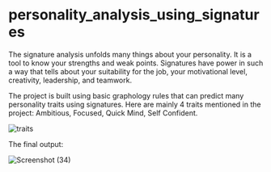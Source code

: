 # personality_analysis_using_signatures

The signature analysis unfolds many things about your personality. It is a tool to know your strengths and weak points.
Signatures have power in such a way that tells about your suitability for the job, your motivational level, creativity, leadership, and teamwork.

The project is built using basic graphology rules that can predict many personality traits using signatures.
Here are mainly 4 traits mentioned in the project: Ambitious, Focused, Quick Mind, Self Confident.

![traits](https://github.com/Mahak06/personality_analysis_using_signatures/assets/122165628/e656fda4-c084-4592-90d4-1588e17b8916)


The final output:

![Screenshot (34)](https://github.com/Mahak06/personality_analysis_using_signatures/assets/122165628/89c03c98-86bc-43b6-8b2a-4b099fa07087)

